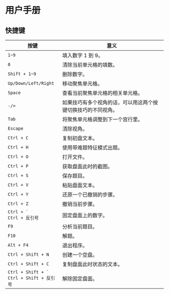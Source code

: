 # 用户手册



## 快捷键

| 按键                                             | 意义                                                         |
| ------------------------------------------------ | ------------------------------------------------------------ |
| `1~9`                                            | 填入数字 1 到 9。                                            |
| `0`                                              | 清除当前单元格的填数。                                       |
| `Shift + 1~9`                                    | 删除数字。                                                   |
| `Up/Down/Left/Right`                             | 移动聚焦单元格。                                             |
| `Space`                                          | 查看当前聚焦单元格的相关单元格。                             |
| `-/=`                                            | 如果技巧有多个视角的话，可以用这两个按键切换技巧的不同视角。 |
| `Tab`                                            | 将聚焦单元格调整到下一个宫行里。                             |
| `Escape`                                         | 清除视角。                                                   |
| `Ctrl + C`                                       | 复制初盘文本。                                               |
| `Ctrl + H`                                       | 使用带难题特征模式出题。                                     |
| `Ctrl + O`                                       | 打开文件。                                                   |
| `Ctrl + P`                                       | 获取盘面此时的截图。                                         |
| `Ctrl + S`                                       | 保存题目。                                                   |
| `Ctrl + V`                                       | 粘贴盘面文本。                                               |
| `Ctrl + Y`                                       | 还原一个已撤销的步骤。                                       |
| `Ctrl + Z`                                       | 撤销当前步骤。                                               |
| ``Ctrl + ` ``<br/>`Ctrl + 反引号`                | 固定盘面上的数字。                                           |
| `F9`                                             | 分析当前题目。                                               |
| `F10`                                            | 解题。                                                       |
| `Alt + F4`                                       | 退出程序。                                                   |
| `Ctrl + Shift + N`                               | 创建一个空盘。                                               |
| `Ctrl + Shift + C`                               | 复制盘面此时状态的文本。                                     |
| ``Ctrl + Shift + ` ``<br>`Ctrl + Shift + 反引号` | 解除固定盘面。                                               |

